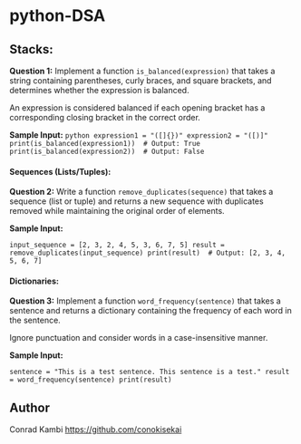 # python-DSA

## Stacks:

**Question 1:** Implement a function `is_balanced(expression)` that takes a string containing parentheses, curly braces, and square brackets, and determines whether the expression is balanced.

An expression is considered balanced if each opening bracket has a corresponding closing bracket in the correct order.

**Sample Input:** 
``python
expression1 = "([]{})"
expression2 = "([)]"
print(is_balanced(expression1))  # Output: True
print(is_balanced(expression2))  # Output: False`` 

#### Sequences (Lists/Tuples):

**Question 2:** Write a function `remove_duplicates(sequence)` that takes a sequence (list or tuple) and returns a new sequence with duplicates removed while maintaining the original order of elements.

**Sample Input:**



`input_sequence = [2, 3, 2, 4, 5, 3, 6, 7, 5]
result = remove_duplicates(input_sequence)
print(result)  # Output: [2, 3, 4, 5, 6, 7]` 

#### Dictionaries:

**Question 3:** Implement a function `word_frequency(sentence)` that takes a sentence and returns a dictionary containing the frequency of each word in the sentence.

Ignore punctuation and consider words in a case-insensitive manner.

**Sample Input:**

`sentence = "This is a test sentence. This sentence is a test."
result = word_frequency(sentence)
print(result)` 

## Author

Conrad Kambi
https://github.com/conokisekai

